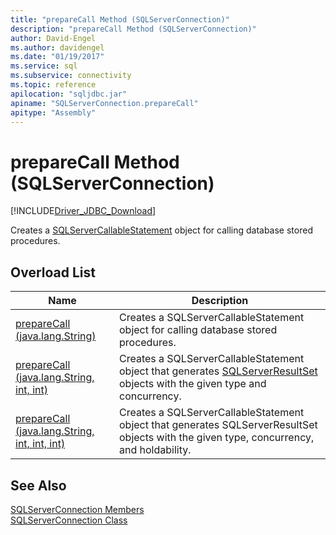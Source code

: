 ```yaml
---
title: "prepareCall Method (SQLServerConnection)"
description: "prepareCall Method (SQLServerConnection)"
author: David-Engel
ms.author: davidengel
ms.date: "01/19/2017"
ms.service: sql
ms.subservice: connectivity
ms.topic: reference
apilocation: "sqljdbc.jar"
apiname: "SQLServerConnection.prepareCall"
apitype: "Assembly"
---
```

# prepareCall Method (SQLServerConnection)
[!INCLUDE[Driver_JDBC_Download](../../../includes/driver_jdbc_download.md)]

  Creates a [SQLServerCallableStatement](../../../connect/jdbc/reference/sqlservercallablestatement-class.md) object for calling database stored procedures.  
  
## Overload List  
  
|Name|Description|  
|----------|-----------------|  
|[prepareCall (java.lang.String)](../../../connect/jdbc/reference/preparecall-method-java-lang-string.md)|Creates a SQLServerCallableStatement object for calling database stored procedures.|  
|[prepareCall (java.lang.String, int, int)](../../../connect/jdbc/reference/preparecall-method-java-lang-string-int-int.md)|Creates a SQLServerCallableStatement object that generates [SQLServerResultSet](../../../connect/jdbc/reference/sqlserverresultset-class.md) objects with the given type and concurrency.|  
|[prepareCall (java.lang.String, int, int, int)](../../../connect/jdbc/reference/preparecall-method-java-lang-string-int-int-int.md)|Creates a SQLServerCallableStatement object that generates SQLServerResultSet objects with the given type, concurrency, and holdability.|  
  
## See Also  
 [SQLServerConnection Members](../../../connect/jdbc/reference/sqlserverconnection-members.md)   
 [SQLServerConnection Class](../../../connect/jdbc/reference/sqlserverconnection-class.md)  
  
  
